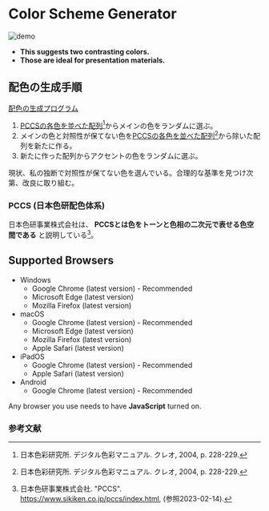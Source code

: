 # Color Scheme Generator

![demo](https://user-images.githubusercontent.com/124262891/218033714-78d532d8-80c4-4749-b91f-d7bec766f955.gif)

* __This suggests two contrasting colors.__
* __Those are ideal for presentation materials.__

## 配色の生成手順

[配色の生成プログラム](JavaScript/color-scheme-generation.js)

1. [PCCSの各色を並べた配列](JavaScript/color-code-store.js)[^1]からメインの色をランダムに選ぶ。
2. メインの色と対照性が保てない色を[PCCSの各色を並べた配列](JavaScript/color-code-store.js)[^1]から除いた配列を新たに作る。
3. 新たに作った配列からアクセントの色をランダムに選ぶ。

現状、私の独断で対照性が保てない色を選んでいる。合理的な基準を見つけ次第、改良に取り組む。

### PCCS (日本色研配色体系)

日本色研事業株式会社は、 __PCCSとは色をトーンと色相の二次元で表せる色空間である__ と説明している[^2]。

## Supported Browsers

* Windows
    * Google Chrome (latest version) - Recommended
    * Microsoft Edge (latest version)
    * Mozilla Firefox (latest version)
* macOS
    * Google Chrome (latest version) - Recommended
    * Microsoft Edge (latest version)
    * Mozilla Firefox (latest version)
    * Apple Safari (latest version)
* iPadOS
    * Google Chrome (latest version) - Recommended
    * Apple Safari (latest version)
* Android
    * Google Chrome (latest version) - Recommended

Any browser you use needs to have __JavaScript__ turned on.

### 参考文献

[^1]: 日本色彩研究所. デジタル色彩マニュアル. クレオ, 2004, p. 228-229.
[^2]: 日本色研事業株式会社. "PCCS". https://www.sikiken.co.jp/pccs/index.html, (参照2023-02-14).
